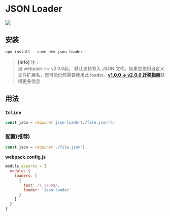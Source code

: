 # JSON Loader

[![](https://img.shields.io/badge/Github-%E6%9F%A5%E7%9C%8B%E6%9B%B4%E5%A4%9A-brightgreen.svg)](https://github.com/webpack-contrib/json-loader)

## 安装

```js
npm install --save-dev json-loader
```

> **\[info\]** 注：  
> 自 webpack &gt;= v2.0.0起， 默认支持导入 JSON 文件。如果您使用自定义文件扩展名，您可能仍然需要使用此 loader。[**v1.0.0 -&gt; v2.0.0 迁移指南**](https://webpack.js.org/guides/migrating/#json-loader-is-not-required-anymore)获得更多信息

## 用法

### `Inline`

```js
const json = require('json-loader!./file.json');
```

### 配置\(推荐\)

```js
const json = require('./file.json');
```

**webpack.config.js**

```js
module.exports = {
  module: {
    loaders: [
      {
        test: /\.json$/,
        loader: 'json-loader'
      }
    ]
  }
}

```



